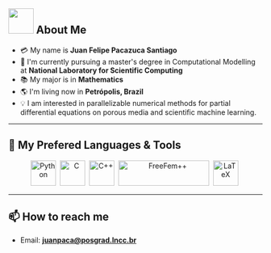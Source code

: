 ## <img src="https://raw.githubusercontent.com/nixin72/nixin72/master/wave.gif" width="50px"></img> About Me

- :credit_card: My name is **Juan Felipe Pacazuca Santiago**  
- :school: I'm currently pursuing a master's degree in Computational Modelling at **National Laboratory for Scientific Computing**
- :books: My major is in **Mathematics**
- :earth_americas: I'm living now in **Petrópolis, Brazil**
- :bulb: I am interested in parallelizable numerical methods for partial differential equations on porous media and scientific machine learning.

---

## 🚀 My Prefered Languages & Tools

<div align="center">
  <img src="https://cdn.jsdelivr.net/gh/devicons/devicon/icons/python/python-original.svg" title="Python" alt="Python" width="50" height="50"/>&nbsp;
  <img src="https://cdn.jsdelivr.net/gh/devicons/devicon/icons/c/c-original.svg" title="C" alt="C" width="50" height="50"/>&nbsp;
  <img src="https://cdn.jsdelivr.net/gh/devicons/devicon/icons/cplusplus/cplusplus-original.svg" title="C++" alt="C++" width="50" height="50"/>&nbsp;
  <img src="https://freefem.org/img/logo_FreeFEM.svg" title="FreeFem++" alt="FreeFem++" width="180" height="50"/>&nbsp;
  <img src="https://cdn.jsdelivr.net/gh/devicons/devicon/icons/latex/latex-original.svg" title="LaTeX" alt="LaTeX" width="50" height="50"/>&nbsp;
</div>

---

## 📫 How to reach me

- Email: **juanpaca@posgrad.lncc.br**
